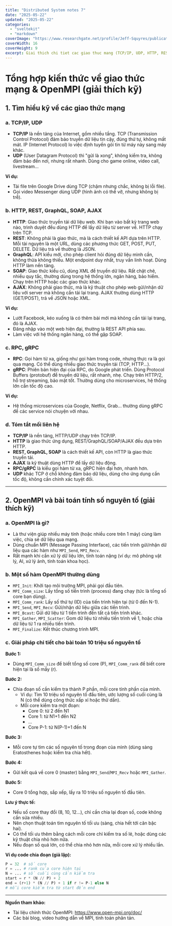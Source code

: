 ```yaml
---
title: "Distributed System notes 7"
date: "2025-05-22"
updated: "2025-05-22"
categories:
  - "sveltekit"
  - "markdown"
coverImage: "https://www.researchgate.net/profile/Jeff-Squyres/publication/228687501/figure/fig2/AS:669234074918912@1536562747240/Open-MPIs-Layered-Architecture.png"
coverWidth: 16
coverHeight: 9
excerpt: Giai thich chi tiet cac giao thuc mang (TCP/IP, UDP, HTTP, REST, GraphQL, SOAP, AJAX, RPC, gRPC) va huong dan su dung OpenMPI de tinh toan song song, trinh bay de hieu, van phong sinh vien.
---
```


# Tổng hợp kiến thức về giao thức mạng & OpenMPI (giải thích kỹ)

## 1. Tìm hiểu kỹ về các giao thức mạng

### a. TCP/IP, UDP
- **TCP/IP** là nền tảng của Internet, gồm nhiều tầng. TCP (Transmission Control Protocol) đảm bảo truyền dữ liệu tin cậy, đúng thứ tự, không mất mát. IP (Internet Protocol) lo việc định tuyến gói tin từ máy này sang máy khác.
- **UDP** (User Datagram Protocol) thì "gửi là xong", không kiểm tra, không đảm bảo đến nơi, nhưng rất nhanh. Dùng cho game online, video call, livestream...

**Ví dụ:**
- Tải file trên Google Drive dùng TCP (chậm nhưng chắc, không bị lỗi file).
- Gọi video Messenger dùng UDP (hình ảnh có thể vỡ, nhưng không bị trễ).

### b. HTTP, REST, GraphQL, SOAP, AJAX
- **HTTP**: Giao thức truyền tải dữ liệu web. Khi bạn vào bất kỳ trang web nào, trình duyệt đều dùng HTTP để lấy dữ liệu từ server về. HTTP chạy trên TCP.
- **REST**: Không phải là giao thức, mà là cách thiết kế API dựa trên HTTP. Mỗi tài nguyên là một URL, dùng các phương thức GET, POST, PUT, DELETE. Dữ liệu trả về thường là JSON.
- **GraphQL**: API kiểu mới, cho phép client hỏi đúng dữ liệu mình cần, không thừa không thiếu. Một endpoint duy nhất, truy vấn linh hoạt. Dùng HTTP làm nền tảng.
- **SOAP**: Giao thức kiểu cũ, dùng XML để truyền dữ liệu. Rất chặt chẽ, nhiều quy tắc, thường dùng trong hệ thống lớn, ngân hàng, bảo hiểm. Chạy trên HTTP hoặc các giao thức khác.
- **AJAX**: Không phải giao thức, mà là kỹ thuật cho phép web gửi/nhận dữ liệu với server mà không cần tải lại trang. AJAX thường dùng HTTP (GET/POST), trả về JSON hoặc XML.

**Ví dụ:**
- Lướt Facebook, kéo xuống là có thêm bài mới mà không cần tải lại trang, đó là AJAX.
- Đăng nhập vào một web hiện đại, thường là REST API phía sau.
- Làm việc với hệ thống ngân hàng, có thể gặp SOAP.

### c. RPC, gRPC
- **RPC**: Gọi hàm từ xa, giống như gọi hàm trong code, nhưng thực ra là gọi qua mạng. Có thể dùng nhiều giao thức truyền tải (TCP, HTTP...).
- **gRPC**: Phiên bản hiện đại của RPC, do Google phát triển. Dùng Protocol Buffers (protobuf) để truyền dữ liệu, rất nhanh, nhẹ. Chạy trên HTTP/2, hỗ trợ streaming, bảo mật tốt. Thường dùng cho microservices, hệ thống lớn cần tốc độ cao.

**Ví dụ:**
- Hệ thống microservices của Google, Netflix, Grab... thường dùng gRPC để các service nói chuyện với nhau.

### d. Tóm tắt mối liên hệ
- **TCP/IP** là nền tảng, HTTP/UDP chạy trên TCP/IP.
- **HTTP** là giao thức ứng dụng, REST/GraphQL/SOAP/AJAX đều dựa trên HTTP.
- **REST, GraphQL, SOAP** là cách thiết kế API, còn HTTP là giao thức truyền tải.
- **AJAX** là kỹ thuật dùng HTTP để lấy dữ liệu động.
- **RPC/gRPC** là kiểu gọi hàm từ xa, gRPC hiện đại hơn, nhanh hơn.
- **UDP** khác TCP ở chỗ không đảm bảo dữ liệu, dùng cho ứng dụng cần tốc độ, không cần chính xác tuyệt đối.

---

## 2. OpenMPI và bài toán tính số nguyên tố (giải thích kỹ)

### a. OpenMPI là gì?
- Là thư viện giúp nhiều máy tính (hoặc nhiều core trên 1 máy) cùng làm việc, chia sẻ dữ liệu qua mạng.
- Dùng chuẩn MPI (Message Passing Interface), các tiến trình gửi/nhận dữ liệu qua các hàm như `MPI_Send`, `MPI_Recv`.
- Rất mạnh khi cần xử lý dữ liệu lớn, tính toán nặng (ví dụ: mô phỏng vật lý, AI, xử lý ảnh, tính toán khoa học).

### b. Một số hàm OpenMPI thường dùng
- `MPI_Init`: Khởi tạo môi trường MPI, phải gọi đầu tiên.
- `MPI_Comm_size`: Lấy tổng số tiến trình (process) đang chạy (tức là tổng số core bạn dùng).
- `MPI_Comm_rank`: Lấy số thứ tự (ID) của tiến trình hiện tại (từ 0 đến N-1).
- `MPI_Send`, `MPI_Recv`: Gửi/nhận dữ liệu giữa các tiến trình.
- `MPI_Bcast`: Gửi dữ liệu từ 1 tiến trình đến tất cả tiến trình khác.
- `MPI_Gather`, `MPI_Scatter`: Gom dữ liệu từ nhiều tiến trình về 1, hoặc chia dữ liệu từ 1 ra nhiều tiến trình.
- `MPI_Finalize`: Kết thúc chương trình MPI.

### c. Giải pháp chi tiết cho bài toán 10 triệu số nguyên tố

**Bước 1:**
- Dùng `MPI_Comm_size` để biết tổng số core (P), `MPI_Comm_rank` để biết core hiện tại là số mấy (r).

**Bước 2:**
- Chia đoạn số cần kiểm tra thành P phần, mỗi core tính phần của mình.
  - Ví dụ: Tìm 10 triệu số nguyên tố đầu tiên, ước lượng số cuối cùng là N (có thể dùng công thức xấp xỉ hoặc thử dần).
  - Mỗi core kiểm tra một đoạn:
    - Core 0: từ 2 đến N1
    - Core 1: từ N1+1 đến N2
    - ...
    - Core P-1: từ N(P-1)+1 đến N

**Bước 3:**
- Mỗi core tự tìm các số nguyên tố trong đoạn của mình (dùng sàng Eratosthenes hoặc kiểm tra chia hết).

**Bước 4:**
- Gửi kết quả về core 0 (master) bằng `MPI_Send`/`MPI_Recv` hoặc `MPI_Gather`.

**Bước 5:**
- Core 0 tổng hợp, sắp xếp, lấy ra 10 triệu số nguyên tố đầu tiên.

**Lưu ý thực tế:**
- Nếu số core thay đổi (8, 10, 12...), chỉ cần chia lại đoạn số, code không cần sửa nhiều.
- Nên chọn thuật toán tìm nguyên tố tối ưu (sàng, chia hết tới căn bậc hai).
- Có thể tối ưu thêm bằng cách mỗi core chỉ kiểm tra số lẻ, hoặc dùng các kỹ thuật chia nhỏ hơn nữa.
- Nếu đoạn số quá lớn, có thể chia nhỏ hơn nữa, mỗi core xử lý nhiều lần.

**Ví dụ code chia đoạn (giả lập):**
```python
P = 32  # số core
r = ... # rank của core hiện tại
N = ... # số cuối cùng cần kiểm tra
start = r * (N // P) + 2
end = (r+1) * (N // P) + 1 if r != P-1 else N
# mỗi core kiểm tra từ start đến end
```

---

**Nguồn tham khảo:**  
- Tài liệu chính thức OpenMPI: https://www.open-mpi.org/doc/   
- Các bài blog, video hướng dẫn về MPI, tính toán phân tán.



